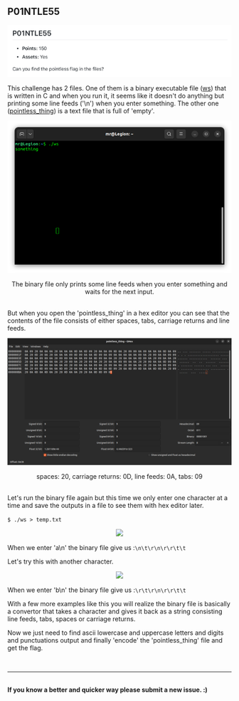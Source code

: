 ## P01NTLE55

<p align="center">
<img src="chall.png"/>
</p>

This challenge has 2 files. One of them is a binary executable file ([ws](ws)) that is written in C and when you run it, it seems like it doesn't do anything but printing some line feeds ('\n') when you enter something. The other one ([pointless_thing](pointless_thing)) is a text file that is full of 'empty'.

<p align="center">
<img src="term.png"/>
<p align="center">The binary file only prints some line feeds when you enter something and waits for the next input.</p>
</p>
<br/>
But when you open the 'pointless_thing' in a hex editor you can see that the contents of the file consists of either spaces, tabs, carriage returns and line feeds.

<p align="center">
<img src="ghex.png"/>
<p align="center">spaces: 20, carriage returns: 0D, line feeds: 0A, tabs: 09</p>
</p>
<br/>
Let's run the binary file again but this time we only enter one character at a time and save the outputs in a file to see them with hex editor later.

``` $ ./ws > temp.txt ```

<p align="center">
<img src="ghex_2.png"/>
</p>

When we enter 'a\n' the binary file give us :`\n\t\r\n\r\r\t\t`

Let's try this with another character.

<p align="center">
<img src="ghex_3.png"/>
</p>

When we enter 'b\n' the binary file give us :`\r\t\r\n\r\r\t\t`

With a few more examples like this you will realize the binary file is basically a convertor that takes a character and gives it back as a string consisting line feeds, tabs, spaces or carriage returns.

Now we just need to find ascii lowercase and uppercase letters and digits and punctuations output and finally 'encode' the 'pointless_thing' file and get the flag.


<br/>
<hr/>
<br/>
<b>If you know a better and quicker way please submit a new issue. :)</b>


